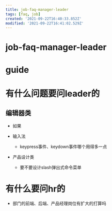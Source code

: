 ```yaml
---
title: job-faq-manager-leader
tags: [faq, job]
created: '2021-09-22T16:40:33.852Z'
modified: '2021-09-22T16:41:02.529Z'
---
```


# job-faq-manager-leader

# guide

# 有什么问题要问leader的

## 编辑器类

- 如果

- 输入法
  - keypress事件、keydown事件哪个用得多一点

- 产品设计类
  - 要不要设计slash弹出式命令菜单
# 有什么要问hr的
- 部门的前端、后端、产品经理岗位有扩大的打算吗
